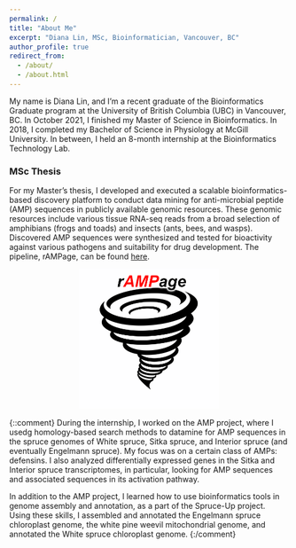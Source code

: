 ```yaml
---
permalink: /
title: "About Me"
excerpt: "Diana Lin, MSc, Bioinformatician, Vancouver, BC"
author_profile: true
redirect_from: 
  - /about/
  - /about.html
---
```


<meta property="og:title" content="Diana Lin">
<meta property="og:type" content="website" />
<meta property="og:description" content="Diana Lin, MSc, Bioinformatician">
<meta property="og:image" content="/images/dlin.jpg">
<meta property="og:url" content="https://dy-lin.github.io">
<meta name="twitter:card" content="summary_large_image">

My name is Diana Lin, and I’m a recent graduate of the Bioinformatics Graduate program at the University of British Columbia (UBC) in Vancouver, BC. In October 2021, I finished my Master of Science in Bioinformatics. In 2018, I completed my Bachelor of Science in Physiology at McGill University. In between, I held an 8-month internship at the Bioinformatics Technology Lab.

### MSc Thesis
For my Master’s thesis, I developed and executed a scalable bioinformatics-based discovery platform to conduct data mining for anti-microbial peptide (AMP) sequences in publicly available genomic resources. These genomic resources include various tissue RNA-seq reads from a broad selection of amphibians (frogs and toads) and insects (ants, bees, and wasps). Discovered AMP sequences were synthesized and tested for bioactivity against various pathogens and suitability for drug development. The pipeline, rAMPage, can be found [here](https://github.com/bcgsc/rAMPage).

<center><img src='/images/rAMPage.png' width='50%'></center>

{::comment}
During the internship, I worked on the AMP project, where I usedg homology-based search methods to datamine for AMP sequences in the spruce genomes of White spruce, Sitka spruce, and Interior spruce (and eventually Engelmann spruce). My focus was on a certain class of AMPs: defensins. I also analyzed differentially expressed genes in the Sitka and Interior spruce transcriptomes, in particular, looking for AMP sequences and associated sequences in its activation pathway.

In addition to the AMP project, I learned how to use bioinformatics tools in genome assembly and annotation, as a part of the Spruce-Up project. Using these skills, I assembled and annotated the Engelmann spruce chloroplast genome, the white pine weevil mitochondrial genome, and annotated the White spruce chloroplast genome.
{:/comment}
